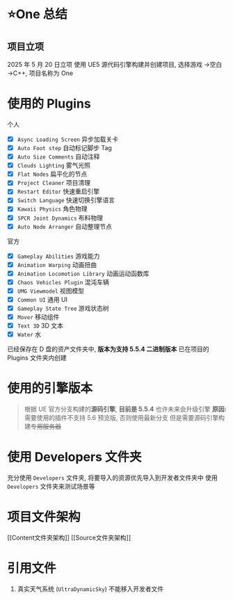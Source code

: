 # ⭐One 总结

## 项目立项

2025 年 5 月 20 日立项
使用 UE5 源代码引擎构建并创建项目, 选择游戏 ->空白 ->C++, 项目名称为 One

# 使用的 Plugins

个人
- [x] `Async Loading Screen` 异步加载关卡
- [x] `Auto Foot step` 自动标记脚步 Tag
- [x] `Auto Size Comments` 自动注释
- [x] `Clouds Lighting` 雾气光照
- [x] `Flat Nodes` 扁平化的节点
- [x] `Project Cleaner` 项目清理
- [x] `Restart Editor` 快速重启引擎
- [x] `Switch Language` 快速切换引擎语言
- [x] `Kawaii Physics` 角色物理
- [x] `SPCR Joint Dynamics` 布料物理
- [x] `Auto Node Arranger` 自动整理节点

官方
- [x] `Gameplay Abilities` 游戏能力
- [x] `Animation Warping` 动画扭曲
- [x] `Animation Locomotion Library` 动画运动函数库
- [x] `Chaos Vehicles Plugin` 混沌车辆
- [x] `UMG Viewmodel` 视图模型
- [x] `Common UI` 通用 UI
- [x] `Gameplay State Tree` 游戏状态树
- [x] `Mover` 移动组件
- [x] `Text 3D` 3D 文本
- [x] `Water` 水

已经保存在 D 盘的资产文件夹中, **版本为支持 5.5.4 二进制版本**
已在项目的 Plugins 文件夹内创建

# 使用的引擎版本

> 根据 UE 官方分支构建的**源码引擎**, **目前是 5.5.4**
> 也许未来会升级引擎
> **原因:** 需要使用的插件不支持 5.6 预览版, 否则使用最新分支
> 但是需要源码引擎构建~~专用服务器~~

# 使用 Developers 文件夹

充分使用 `Developers` 文件夹, 将要导入的资源优先导入到开发者文件夹中
使用 `Developers` 文件夹来测试场景等

# 项目文件架构

[[Content文件夹架构]]
[[Source文件夹架构]]

# 引用文件

1. 真实天气系统 (`UltraDynamicSky`) 不能移入开发者文件
